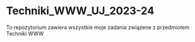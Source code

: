 # Techniki_WWW_UJ_2023-24
To repozytorium zawiera wszystkie moje zadania związene z przedmiotem Techniki WWW
